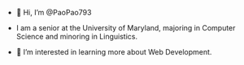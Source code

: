 - 👋 Hi, I’m @PaoPao793
- I am a senior at the University of Maryland, majoring in Computer Science and minoring in Linguistics.

  
- 👀 I’m interested in learning more about Web Development. 



<!---
PaoPao793/PaoPao793 is a ✨ special ✨ repository because its `README.md` (this file) appears on your GitHub profile.
You can click the Preview link to take a look at your changes.
--->
